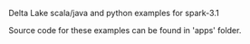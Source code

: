 Delta Lake scala/java and python examples for spark-3.1

Source code for these examples can be found in 'apps' folder.
